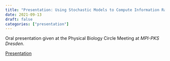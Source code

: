 ```yaml
---
title: "Presentation: Using Stochastic Models to Compute Information Rates"
date: 2021-09-13
draft: false
categories: ["presentation"]
---
```


Oral presentation given at the Physical Biology Circle Meeting at *MPI-PKS Dresden*.

<a href="/circle-meeting-presentation/" target="_blank">Presentation</a>